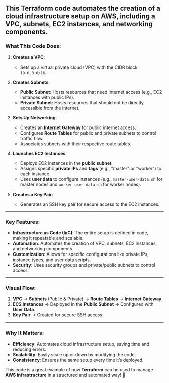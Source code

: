 
This Terraform code automates the creation of a **cloud infrastructure setup on AWS**, including a **VPC**, **subnets**, **EC2 instances**, and **networking components**. 
---

### **What This Code Does**:
1. **Creates a VPC**:  
   - Sets up a virtual private cloud (VPC) with the CIDR block `10.0.0.0/16`.

2. **Creates Subnets**:  
   - **Public Subnet**: Hosts resources that need internet access (e.g., EC2 instances with public IPs).  
   - **Private Subnet**: Hosts resources that should not be directly accessible from the internet.

3. **Sets Up Networking**:  
   - Creates an **Internet Gateway** for public internet access.  
   - Configures **Route Tables** for public and private subnets to control traffic flow.  
   - Associates subnets with their respective route tables.

4. **Launches EC2 Instances**:  
   - Deploys EC2 instances in the **public subnet**.  
   - Assigns specific **private IPs** and **tags** (e.g., "master" or "worker") to each instance.  
   - Uses **user data** to configure instances (e.g., `master-user-data.sh` for master nodes and `worker-user-data.sh` for worker nodes).  

5. **Creates a Key Pair**:  
   - Generates an SSH key pair for secure access to the EC2 instances.

---

### **Key Features**:
- **Infrastructure as Code (IaC)**: The entire setup is defined in code, making it repeatable and scalable.  
- **Automation**: Automates the creation of VPC, subnets, EC2 instances, and networking components.  
- **Customization**: Allows for specific configurations like private IPs, instance types, and user data scripts.  
- **Security**: Uses security groups and private/public subnets to control access.  

---

### **Visual Flow**:
1. **VPC** → **Subnets** (Public & Private) → **Route Tables** → **Internet Gateway**.  
2. **EC2 Instances** → Deployed in the **Public Subnet** → Configured with **User Data**.  
3. **Key Pair** → Created for secure SSH access.  

---

### **Why It Matters**:
- **Efficiency**: Automates cloud infrastructure setup, saving time and reducing errors.  
- **Scalability**: Easily scale up or down by modifying the code.  
- **Consistency**: Ensures the same setup every time it’s deployed.  

This code is a great example of how **Terraform** can be used to manage **AWS infrastructure** in a structured and automated way! 🚀
